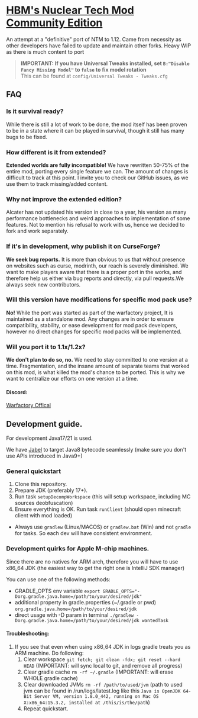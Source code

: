 # <u>**HBM's Nuclear Tech Mod Community Edition**</u>
An attempt at a "definitive" port of NTM to 1.12. Came from necessity as other developers have failed to update and maintain other forks. Heavy WIP as there is much content to port

> **IMPORTANT: If you have Universal Tweaks installed, set `B:"Disable Fancy Missing Model"` to `false` to fix model rotation**  
> This can be found at `config/Universal Tweaks - Tweaks.cfg`

## FAQ

### Is it survival ready?

While there is still a lot of work to be done, the mod itself has been proven to be in a state where it can be played in
survival, though it still has many bugs to be fixed.

### How different is it from extended?

**Extended worlds are fully incompatible!** We have rewritten 50-75% of the entire mod, porting every single feature we can.
The amount of changes is difficult to track at this point. I invite you to check our GitHub issues, as we use them to
track missing/added content.

### Why not improve the extended edition?

Alcater has not updated his version in close to a year, his version as many performance bottlenecks and weird approaches
to implementation of some features. Not to mention his refusal to work with us, hence we decided to fork and work
separately.

### If it's in development, why publish it on CurseForge?

**We seek bug reports.** It is more than obvious to us that without presence on websites such as curse, modrinth, our reach
is severely diminished. We want to make players aware that there is a proper port in the works, and therefore help us
either via bug reports and directly, via pull requests.We always seek new contributors.

### Will this version have modifications for specific mod pack use?
**No!** While the port was started as part of the warfactory project, It is maintained as a standalone mod. Any changes are
in order to ensure compatibility, stability, or ease development for mod pack developers, however no direct changes for
specific mod packs will be implemented.

### Will you port it to 1.1x/1.2x?

**We don't plan to do so, no.** We need to stay committed to one version at a time. Fragmentation, and the insane amount of
separate teams that worked on this mod, is what killed the mod's chance to be ported. This is why we want to centralize
our efforts on one version at a time.

#### Discord:
[Warfactory Offical](https://discord.gg/eKFrH7P5ZR)

## Development guide.
For development Java17/21 is used.

We have [Jabel](https://github.com/bsideup/jabel) to target Java8 bytecode seamlessly (make sure you don't use APIs introduced in Java9+)


### General quickstart
1. Clone this repository.
2. Prepare JDK (preferably 17+).
3. Run task `setupDecompWorkspace` (this will setup workspace, including MC sources deobfuscation)
4. Ensure everything is OK. Run task `runClient` (should open minecraft client with mod loaded)


- Always use `gradlew` (Linux/MACOS) or `gradlew.bat` (Win) and not `gradle` for tasks. So each dev will have consistent environment.
### Development quirks for Apple M-chip machines.

Since there are no natives for ARM arch, therefore you will have to use x86_64 JDK (the easiest way to get the right one is IntelliJ SDK manager)

You can use one of the following methods:
- GRADLE_OPTS env variable `export GRADLE_OPTS="-Dorg.gradle.java.home=/path/to/your/desired/jdk"`
- additional property in gradle.properties (~/.gradle or pwd) `org.gradle.java.home=/path/to/your/desired/jdk`
- direct usage with -D param in terminal `./gradlew -Dorg.gradle.java.home=/path/to/your/desired/jdk wantedTask`

#### Troubleshooting:

1. If you see that even when using x86_64 JDK in logs gradle treats you as ARM machine. Do following:
    1. Clear workspace `git fetch; git clean -fdx; git reset --hard HEAD` (IMPORTANT: will sync local to git, and remove all progress)
    2. Clear gradle cache `rm -rf ~/.gradle` (IMPORTANT: will erase WHOLE gradle cache)
    3. Clear downloaded JVMs `rm -rf /path/to/used/jvm`
       (path to used jvm can be found in /run/logs/latest.log like this `Java is OpenJDK 64-Bit Server VM, version 1.8.0_442, running on Mac OS X:x86_64:15.3.2, installed at /this/is/the/path`)
    4. Repeat quickstart.
